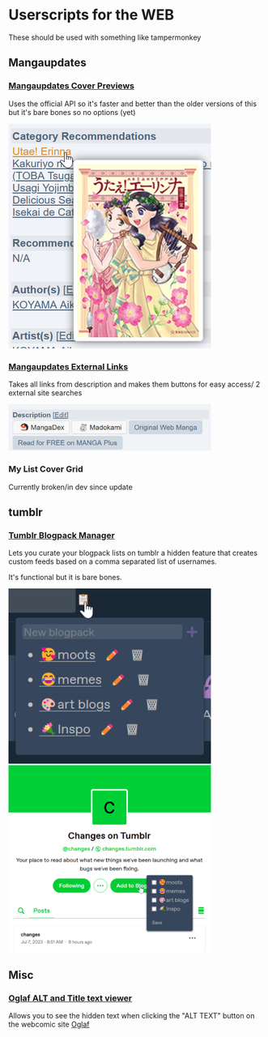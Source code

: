 # Userscripts for the WEB
These should be used with something like tampermonkey



## Mangaupdates
### [Mangaupdates Cover Previews](https://raw.githubusercontent.com/Reibies/WEB_Userscripts/master/Mangaupdates/MU_hover_cover.js)
Uses the official API so it's faster and better than the older versions of this but it's bare bones so no options (yet)

<img src="https://raw.githubusercontent.com/Reibies/WEB_Userscripts/master/Mangaupdates/cover_hover.png" width="400">

### [Mangaupdates External Links](https://raw.githubusercontent.com/Reibies/WEB_Userscripts/refs/heads/master/Mangaupdates/MU_Ext_links.js)
Takes all links from description and makes them buttons for easy access/ 2 external site searches

<img src="https://raw.githubusercontent.com/Reibies/WEB_Userscripts/master/Mangaupdates/ExtLinks_new.png" width="400">

### My List Cover Grid
Currently broken/in dev since update

## tumblr
### [Tumblr Blogpack Manager](https://raw.githubusercontent.com/Reibies/WEB_Userscripts/master/tumblr/tumblr%20category%20revison.js)
Lets you curate your blogpack lists on tumblr a hidden feature that creates custom feeds based on a comma separated list of  usernames.

It's functional but it is bare bones.

<img src="https://github.com/Reibies/WEB_Userscripts/blob/master/tumblr/firefox_RIUA4Zv8Yn.png" width="400"> <img src="https://raw.githubusercontent.com/Reibies/WEB_Userscripts/master/tumblr/firefox_npczlAcVTd.png" width="400">

## Misc
### [Oglaf ALT and Title text viewer](https://raw.githubusercontent.com/Reibies/WEB_Userscripts/master/MISC/Oglaf%20ALT.js)
Allows you to see the hidden text when clicking the "ALT TEXT" button on the webcomic site [Oglaf](https://www.oglaf.com/)


